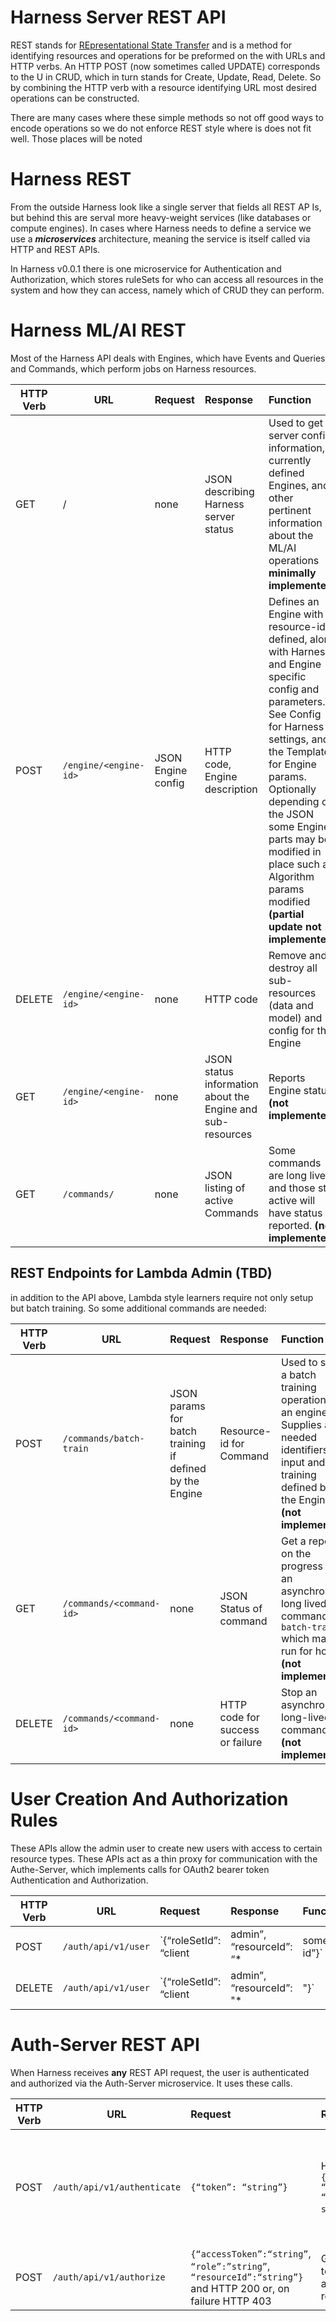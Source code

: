 # Harness Server REST API

REST stands for [REpresentational State Transfer](https://en.wikipedia.org/wiki/Representational_state_transfer) and is a method for identifying resources and operations for be preformed on the with URLs and HTTP verbs. An HTTP POST (now sometimes called UPDATE) corresponds to the U in CRUD, which in turn stands for Create, Update, Read, Delete. So by combining the HTTP verb with a resource identifying URL most desired operations can be constructed. 

There are many cases where these simple methods so not off good ways to encode operations so we do not enforce REST style where is does not fit well. Those places will be noted

# Harness REST

From the outside Harness look like a single server that fields all REST AP
Is, but behind this are serval more heavy-weight services (like databases or compute engines). In cases where Harness needs to define a service we use a ***microservices*** architecture, meaning the service is itself called via HTTP and REST APIs.

In Harness v0.0.1 there is one microservice for Authentication and Authorization, which stores ruleSets for who can access all resources in the system and how they can access, namely which of CRUD they can perform.

# Harness ML/AI REST

Most of the Harness API deals with Engines, which have Events and Queries and Commands, which perform jobs on Harness resources.

| HTTP Verb | URL | Request | Response | Function |
| --- | --- | :---  | :---  | :--- |
| GET | / | none  | JSON describing Harness server status  | Used to get server config information, currently defined Engines, and other pertinent information about the ML/AI operations **minimally implemented** |
| POST | `/engine/<engine-id>` | JSON Engine config | HTTP code, Engine description | Defines an Engine with a resource-id defined, along with Harness and Engine specific config and parameters. See Config for Harness settings, and the Template for Engine params. Optionally depending on the JSON some Engine parts may be modified in place such as Algorithm params modified **(partial update not implemented)** |
| DELETE | `/engine/<engine-id>` | none | HTTP code | Remove and destroy all sub-resources (data and model) and config for the Engine |
| GET | `/engine/<engine-id>` | none | JSON status information about the Engine and sub-resources | Reports Engine status **(not implemented)** |
| GET | `/commands/` | none | JSON listing of active Commands | Some commands are long lived and those still active will have status reported. **(not implemented)** |


        
## REST Endpoints for Lambda Admin (TBD)

in addition to the API above, Lambda style learners require not only setup but batch training. So some additional commands are needed:

| HTTP Verb | URL | Request | Response | Function |
| --- | --- | :---  | :---  | :--- |
| POST | `/commands/batch-train` | JSON params for batch training if defined by the Engine | Resource-id for Command | Used to start a batch training operation for an engine. Supplies any needed identifiers for input and training defined by the Engine **(not implemented)** |
| GET | `/commands/<command-id>` | none | JSON Status of command | Get a report on the progress of an asynchronous long lived command like `batch-train` which may run for hours **(not implemented)** |
| DELETE | `/commands/<command-id>` | none | HTTP code for success or failure | Stop an asynchronous long-lived command **(not implemented)** |

# User Creation And Authorization Rules

These APIs allow the admin user to create new users with access to certain resource types. These APIs act as a thin proxy for communication with the Authe-Server, which implements calls for OAuth2 bearer token Authentication and Authorization.

| HTTP Verb | URL | Request | Response | Function |
| --- | --- | :---  | :---  | :--- |
| POST | `/auth/api/v1/user` | `{“roleSetId”: “client|admin”,` ` “resourceId”: “*|some id”}` | HTTP 200 + `{“bearerToken”: “token”}` or 400 | Create a new user and assign a bearer token, setup internal management of the user-id that does not require saving the bearer token and attached the named `roleSet` for the `resource-id` to the new user |
| DELETE | `/auth/api/v1/user` | `{“roleSetId”: “client|admin”,` `  “resourceId”: "*|<some-user-id>"}` | HTTP 200 and `{“bearerToken”: “token”}` or 400| Removes the user and all access rules from the system |

# Auth-Server REST API

When Harness receives **any** REST API request, the user is authenticated and authorized via the Auth-Server microservice. It uses these calls.

| HTTP Verb | URL | Request | Response | Function |
| --- | --- | :---  | :---  | :--- |
| POST | `/auth/api/v1/authenticate` | `{“token”: “string”}` | HTTP 200 + `{“accessToken”:“string”, “ttl”:<optional long>, “refreshToken”:“optional string”}` or HTTP 401 | authenticates user's access and returns a session token or denies access with HTTP 401 |
| POST | `/auth/api/v1/authorize` | `{“accessToken”:“string”`, ` “role”:”string”`, ` “resourceId”:“string”}` and HTTP 200 or, on failure  HTTP 403 | Given a session/access token authorize the access requested or return an error code |

